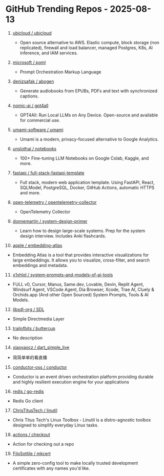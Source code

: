 # GitHub Trending Repos - 2025-08-13

1. [ubicloud /    ubicloud](https://github.com/ubicloud/ubicloud)
   - Open source alternative to AWS. Elastic compute, block storage (non replicated), firewall and load balancer, managed Postgres, K8s, AI inference, and IAM services.

2. [microsoft /    poml](https://github.com/microsoft/poml)
   - Prompt Orchestration Markup Language

3. [denizsafak /    abogen](https://github.com/denizsafak/abogen)
   - Generate audiobooks from EPUBs, PDFs and text with synchronized captions.

4. [nomic-ai /    gpt4all](https://github.com/nomic-ai/gpt4all)
   - GPT4All: Run Local LLMs on Any Device. Open-source and available for commercial use.

5. [umami-software /    umami](https://github.com/umami-software/umami)
   - Umami is a modern, privacy-focused alternative to Google Analytics.

6. [unslothai /    notebooks](https://github.com/unslothai/notebooks)
   - 100+ Fine-tuning LLM Notebooks on Google Colab, Kaggle, and more.

7. [fastapi /    full-stack-fastapi-template](https://github.com/fastapi/full-stack-fastapi-template)
   - Full stack, modern web application template. Using FastAPI, React, SQLModel, PostgreSQL, Docker, GitHub Actions, automatic HTTPS and more.

8. [open-telemetry /    opentelemetry-collector](https://github.com/open-telemetry/opentelemetry-collector)
   - OpenTelemetry Collector

9. [donnemartin /    system-design-primer](https://github.com/donnemartin/system-design-primer)
   - Learn how to design large-scale systems. Prep for the system design interview. Includes Anki flashcards.

10. [apple /    embedding-atlas](https://github.com/apple/embedding-atlas)
   - Embedding Atlas is a tool that provides interactive visualizations for large embeddings. It allows you to visualize, cross-filter, and search embeddings and metadata.

11. [x1xhlol /    system-prompts-and-models-of-ai-tools](https://github.com/x1xhlol/system-prompts-and-models-of-ai-tools)
   - FULL v0, Cursor, Manus, Same.dev, Lovable, Devin, Replit Agent, Windsurf Agent, VSCode Agent, Dia Browser, Xcode, Trae AI, Cluely & Orchids.app (And other Open Sourced) System Prompts, Tools & AI Models.

12. [libsdl-org /    SDL](https://github.com/libsdl-org/SDL)
   - Simple Directmedia Layer

13. [trailofbits /    buttercup](https://github.com/trailofbits/buttercup)
   - No description

14. [xiaoyaocz /    dart_simple_live](https://github.com/xiaoyaocz/dart_simple_live)
   - 简简单单的看直播

15. [conductor-oss /    conductor](https://github.com/conductor-oss/conductor)
   - Conductor is an event driven orchestration platform providing durable and highly resilient execution engine for your applications

16. [redis /    go-redis](https://github.com/redis/go-redis)
   - Redis Go client

17. [ChrisTitusTech /    linutil](https://github.com/ChrisTitusTech/linutil)
   - Chris Titus Tech's Linux Toolbox - Linutil is a distro-agnostic toolbox designed to simplify everyday Linux tasks.

18. [actions /    checkout](https://github.com/actions/checkout)
   - Action for checking out a repo

19. [FiloSottile /    mkcert](https://github.com/FiloSottile/mkcert)
   - A simple zero-config tool to make locally trusted development certificates with any names you'd like.

